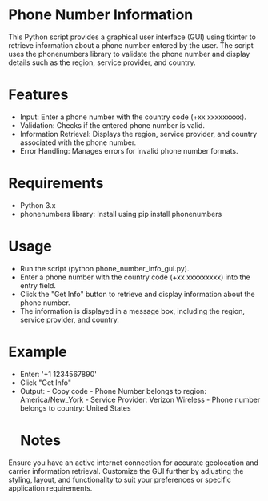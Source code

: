# Phone Number Information 
This Python script provides a graphical user interface (GUI) using tkinter to retrieve information about a phone number entered by the user. The script uses the phonenumbers library to validate the phone number and display details such as the region, service provider, and country.

# Features
- Input: Enter a phone number with the country code (+xx xxxxxxxxx).
- Validation: Checks if the entered phone number is valid.
- Information Retrieval: Displays the region, service provider, and country associated with the phone number.
- Error Handling: Manages errors for invalid phone number formats.


# Requirements
- Python 3.x
- phonenumbers library: Install using pip install phonenumbers

# Usage
- Run the script (python phone_number_info_gui.py).
- Enter a phone number with the country code (+xx xxxxxxxxx) into the entry field.
- Click the "Get Info" button to retrieve and display information about the phone number.
- The information is displayed in a message box, including the region, service provider, and country.

# Example
- Enter: '+1 1234567890'
- Click "Get Info"
- Output:
      - Copy code
      - Phone Number belongs to region: America/New_York
      - Service Provider: Verizon Wireless
      - Phone number belongs to country: United States
  # Notes
Ensure you have an active internet connection for accurate geolocation and carrier information retrieval.
Customize the GUI further by adjusting the styling, layout, and functionality to suit your preferences or specific application requirements.
